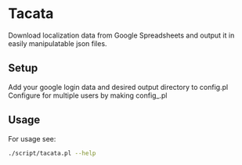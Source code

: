 # Tacata #

Download localization data from Google Spreadsheets and output it in easily manipulatable json files.

## Setup ##

Add your google login data and desired output directory to config.pl
Configure for multiple users by making config_<yourusername>.pl 

## Usage ##

For usage see:
```bash
./script/tacata.pl --help 
```
